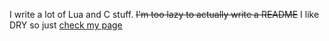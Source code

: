 I write a lot of Lua and C stuff.
~~I'm too lazy to actually write a README~~ I like DRY so just [check my page](https://thacuber2a03.github.io)
